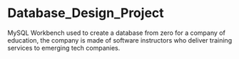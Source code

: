 # Database_Design_Project
MySQL Workbench used to create a database from zero for a company of education, the company is made of software instructors who deliver training services to emerging tech companies.
